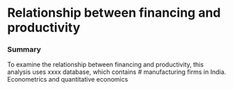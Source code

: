 # Relationship between financing and productivity
### Summary
To examine the relationship between financing and productivity, this analysis uses xxxx database, which contains # manufacturing firms in India. Econometrics and quantitative economics 
